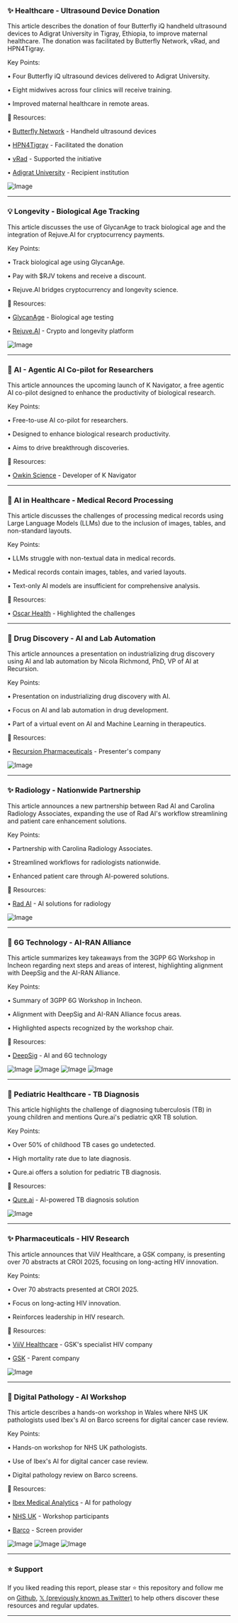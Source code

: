 ### ✨ Healthcare - Ultrasound Device Donation

This article describes the donation of four Butterfly iQ handheld ultrasound devices to Adigrat University in Tigray, Ethiopia, to improve maternal healthcare.  The donation was facilitated by Butterfly Network, vRad, and HPN4Tigray.


Key Points:

• Four Butterfly iQ ultrasound devices delivered to Adigrat University.

• Eight midwives across four clinics will receive training.

• Improved maternal healthcare in remote areas.


🔗 Resources:

• [Butterfly Network](https://x.com/ButterflyNetInc) - Handheld ultrasound devices

• [HPN4Tigray](https://x.com/HPN4Tigray) -  Facilitated the donation

• [vRad](https://x.com/vRad) - Supported the initiative

• [Adigrat University](https://x.com/AdU_AdigratUniv) - Recipient institution

![Image](https://pbs.twimg.com/ext_tw_video_thumb/1900241552053526528/pu/img/2S22dM_QvDEZgjp1.jpg)

---
### 💡 Longevity - Biological Age Tracking

This article discusses the use of GlycanAge to track biological age and the integration of Rejuve.AI for cryptocurrency payments.


Key Points:

• Track biological age using GlycanAge.

• Pay with $RJV tokens and receive a discount.

• Rejuve.AI bridges cryptocurrency and longevity science.


🔗 Resources:

• [GlycanAge](https://x.com/glycanAge) - Biological age testing

• [Rejuve.AI](http://Rejuve.AI) - Crypto and longevity platform

![Image](https://pbs.twimg.com/media/Gl6nEY_XcAEF-4e?format=jpg&name=small)

---
### 🚀 AI - Agentic AI Co-pilot for Researchers

This article announces the upcoming launch of K Navigator, a free agentic AI co-pilot designed to enhance the productivity of biological research.


Key Points:

• Free-to-use AI co-pilot for researchers.

• Designed to enhance biological research productivity.

• Aims to drive breakthrough discoveries.


🔗 Resources:

• [Owkin Science](https://x.com/OwkinScience) - Developer of K Navigator

---
### 🤖 AI in Healthcare - Medical Record Processing

This article discusses the challenges of processing medical records using Large Language Models (LLMs) due to the inclusion of images, tables, and non-standard layouts.


Key Points:

• LLMs struggle with non-textual data in medical records.

• Medical records contain images, tables, and varied layouts.

• Text-only AI models are insufficient for comprehensive analysis.


🔗 Resources:

• [Oscar Health](https://x.com/OscarHealth) - Highlighted the challenges

---
### 🤖 Drug Discovery - AI and Lab Automation

This article announces a presentation on industrializing drug discovery using AI and lab automation by Nicola Richmond, PhD, VP of AI at Recursion.


Key Points:

• Presentation on industrializing drug discovery with AI.

• Focus on AI and lab automation in drug development.

• Part of a virtual event on AI and Machine Learning in therapeutics.


🔗 Resources:

• [Recursion Pharmaceuticals](https://x.com/RecursionPharma) - Presenter's company

![Image](https://pbs.twimg.com/media/Glwt6w0XEAAlm0z?format=jpg&name=small)

---
### ✨ Radiology - Nationwide Partnership

This article announces a new partnership between Rad AI and Carolina Radiology Associates, expanding the use of Rad AI's workflow streamlining and patient care enhancement solutions.


Key Points:

• Partnership with Carolina Radiology Associates.

• Streamlined workflows for radiologists nationwide.

• Enhanced patient care through AI-powered solutions.


🔗 Resources:

• [Rad AI](https://x.com/radai) - AI solutions for radiology

![Image](https://pbs.twimg.com/media/GlwavlsWkAASIgp?format=jpg&name=small)

---
### 🤖 6G Technology - AI-RAN Alliance

This article summarizes key takeaways from the 3GPP 6G Workshop in Incheon regarding next steps and areas of interest, highlighting alignment with DeepSig and the AI-RAN Alliance.


Key Points:

• Summary of 3GPP 6G Workshop in Incheon.

• Alignment with DeepSig and AI-RAN Alliance focus areas.

• Highlighted aspects recognized by the workshop chair.


🔗 Resources:

• [DeepSig](https://x.com/deepsignl) -  AI and 6G technology


![Image](https://pbs.twimg.com/media/Glv39v-WsAA-IUI?format=jpg&name=360x360)
![Image](https://pbs.twimg.com/media/Glv3-8sWYAAnOoR?format=jpg&name=360x360)
![Image](https://pbs.twimg.com/media/Glv3_xcWAAAk7pW?format=jpg&name=360x360)
![Image](https://pbs.twimg.com/media/Glv4BATWUAAWqJ8?format=jpg&name=360x360)

---
### 🤖 Pediatric Healthcare - TB Diagnosis

This article highlights the challenge of diagnosing tuberculosis (TB) in young children and mentions Qure.ai's pediatric qXR TB solution.


Key Points:

• Over 50% of childhood TB cases go undetected.

• High mortality rate due to late diagnosis.

• Qure.ai offers a solution for pediatric TB diagnosis.


🔗 Resources:

• [Qure.ai](https://x.com/qure_ai) -  AI-powered TB diagnosis solution

![Image](https://pbs.twimg.com/ext_tw_video_thumb/1899344503640924160/pu/img/3-NAviTa9fkcRLSN.jpg)

---
### ✨ Pharmaceuticals - HIV Research

This article announces that ViiV Healthcare, a GSK company, is presenting over 70 abstracts at CROI 2025, focusing on long-acting HIV innovation.


Key Points:

• Over 70 abstracts presented at CROI 2025.

• Focus on long-acting HIV innovation.

• Reinforces leadership in HIV research.


🔗 Resources:

• [ViiV Healthcare](https://x.com/ViiVHC) - GSK's specialist HIV company

• [GSK](https://x.com/GSK) - Parent company

![Image](https://pbs.twimg.com/amplify_video_thumb/1898661828802052096/img/6EF5vzaVHgAPpwJb.jpg)

---
### 🤖 Digital Pathology - AI Workshop

This article describes a hands-on workshop in Wales where NHS UK pathologists used Ibex's AI on Barco screens for digital cancer case review.


Key Points:

• Hands-on workshop for NHS UK pathologists.

• Use of Ibex's AI for digital cancer case review.

• Digital pathology review on Barco screens.


🔗 Resources:

• [Ibex Medical Analytics](https://x.com/IbexMedAx) - AI for pathology

• [NHS UK](https://x.com/NHSUK) - Workshop participants

• [Barco](https://x.com/Barco) - Screen provider

![Image](https://pbs.twimg.com/media/GlcrD2EXkAAlUD4?format=jpg&name=small)
![Image](https://pbs.twimg.com/media/GlcrE-RXkAEkZlT?format=jpg&name=360x360)
![Image](https://pbs.twimg.com/media/GlcrFakWIAAugoB?format=jpg&name=360x360)


---

### ⭐️ Support

If you liked reading this report, please star ⭐️ this repository and follow me on [Github](https://github.com/Drix10), [𝕏 (previously known as Twitter)](https://x.com/DRIX_10_) to help others discover these resources and regular updates.

---